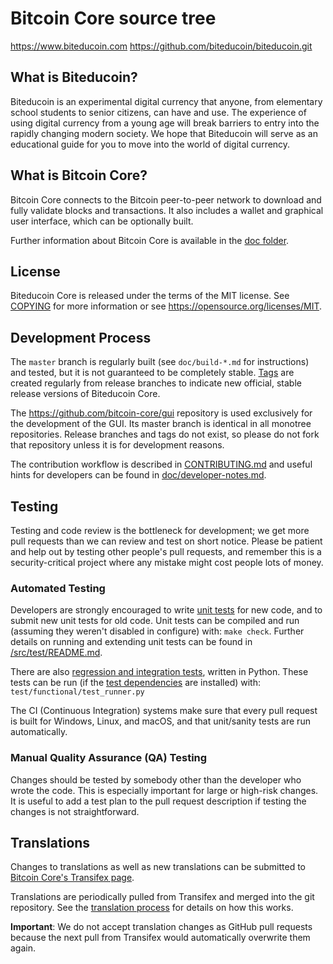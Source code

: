 Bitcoin Core source tree
=====================================

https://www.biteducoin.com
https://github.com/biteducoin/biteducoin.git

What is Biteducoin?
-------------------

Biteducoin is an experimental digital currency that anyone, from elementary school students to senior citizens, can have and use. The experience of using digital currency from a young age will break barriers to entry into the rapidly changing modern society. We hope that Biteducoin will serve as an educational guide for you to move into the world of digital currency.

What is Bitcoin Core?
---------------------

Bitcoin Core connects to the Bitcoin peer-to-peer network to download and fully validate blocks and transactions. It also includes a wallet and graphical user interface, which can be optionally built.

Further information about Bitcoin Core is available in the [doc folder](/doc).

License
-------

Biteducoin Core is released under the terms of the MIT license. See [COPYING](COPYING) for more information or see https://opensource.org/licenses/MIT.

Development Process
-------------------

The `master` branch is regularly built (see `doc/build-*.md` for instructions) and tested, but it is not guaranteed to be completely stable. [Tags](https://github.com/biteducoin/biteducoin/tags) are created regularly from release branches to indicate new official, stable release versions of Biteducoin Core.

The https://github.com/bitcoin-core/gui repository is used exclusively for the
development of the GUI. Its master branch is identical in all monotree
repositories. Release branches and tags do not exist, so please do not fork
that repository unless it is for development reasons.

The contribution workflow is described in [CONTRIBUTING.md](CONTRIBUTING.md)
and useful hints for developers can be found in [doc/developer-notes.md](doc/developer-notes.md).

Testing
-------

Testing and code review is the bottleneck for development; we get more pull requests than we can review and test on short notice. Please be patient and help out by testing other people's pull requests, and remember this is a security-critical project where any mistake might cost people lots of money.

### Automated Testing

Developers are strongly encouraged to write [unit tests](src/test/README.md) for new code, and to submit new unit tests for old code. Unit tests can be compiled and run (assuming they weren't disabled in configure) with: `make check`. Further details on running and extending unit tests can be found in [/src/test/README.md](/src/test/README.md).

There are also [regression and integration tests](/test), written in Python. These tests can be run (if the [test dependencies](/test) are installed) with: `test/functional/test_runner.py`

The CI (Continuous Integration) systems make sure that every pull request is built for Windows, Linux, and macOS, and that unit/sanity tests are run automatically.

### Manual Quality Assurance (QA) Testing

Changes should be tested by somebody other than the developer who wrote the code. This is especially important for large or high-risk changes. It is useful to add a test plan to the pull request description if testing the changes is not straightforward.

Translations
------------

Changes to translations as well as new translations can be submitted to [Bitcoin Core's Transifex page](https://www.transifex.com/bitcoin/bitcoin/).

Translations are periodically pulled from Transifex and merged into the git repository. See the [translation process](doc/translation_process.md) for details on how this works.

**Important**: We do not accept translation changes as GitHub pull requests because the next pull from Transifex would automatically overwrite them again.
